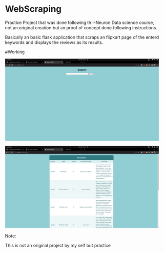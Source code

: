 # WebScraping

Practice Project that was done following th I-Neuron Data science course, not an original creation but an proof of concept done following instructions.

Basically an basic flask application that scraps an flipkart page of the enterd keywords and displays the reviews as its results.

#Working

![alt text](https://github.com/bmaneesh2000/WebScraping/blob/main/Intro.png?raw=true)

![alt text](https://github.com/bmaneesh2000/WebScraping/blob/main/revs.png?raw=true)


Note:

This is not an original project by my self but practice
